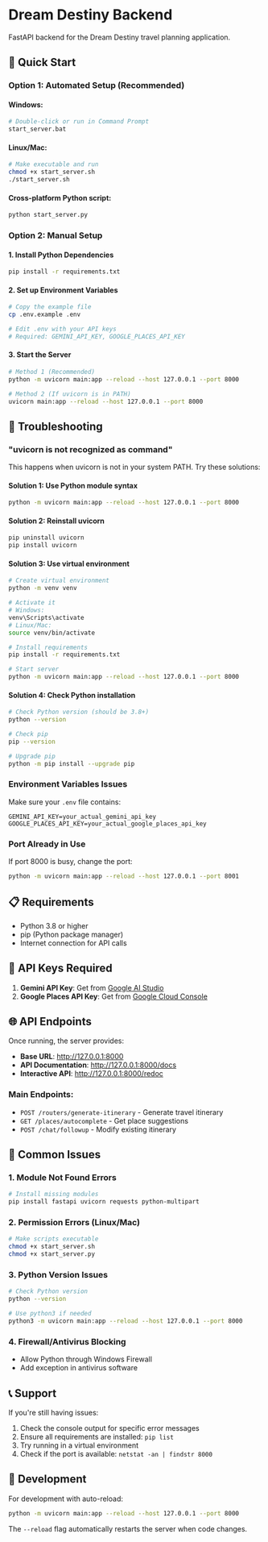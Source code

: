 # Dream Destiny Backend

FastAPI backend for the Dream Destiny travel planning application.

## 🚀 Quick Start

### Option 1: Automated Setup (Recommended)

#### Windows:
```bash
# Double-click or run in Command Prompt
start_server.bat
```

#### Linux/Mac:
```bash
# Make executable and run
chmod +x start_server.sh
./start_server.sh
```

#### Cross-platform Python script:
```bash
python start_server.py
```

### Option 2: Manual Setup

#### 1. Install Python Dependencies
```bash
pip install -r requirements.txt
```

#### 2. Set up Environment Variables
```bash
# Copy the example file
cp .env.example .env

# Edit .env with your API keys
# Required: GEMINI_API_KEY, GOOGLE_PLACES_API_KEY
```

#### 3. Start the Server
```bash
# Method 1 (Recommended)
python -m uvicorn main:app --reload --host 127.0.0.1 --port 8000

# Method 2 (If uvicorn is in PATH)
uvicorn main:app --reload --host 127.0.0.1 --port 8000
```

## 🔧 Troubleshooting

### "uvicorn is not recognized as command"

This happens when uvicorn is not in your system PATH. Try these solutions:

#### Solution 1: Use Python module syntax
```bash
python -m uvicorn main:app --reload --host 127.0.0.1 --port 8000
```

#### Solution 2: Reinstall uvicorn
```bash
pip uninstall uvicorn
pip install uvicorn
```

#### Solution 3: Use virtual environment
```bash
# Create virtual environment
python -m venv venv

# Activate it
# Windows:
venv\Scripts\activate
# Linux/Mac:
source venv/bin/activate

# Install requirements
pip install -r requirements.txt

# Start server
python -m uvicorn main:app --reload --host 127.0.0.1 --port 8000
```

#### Solution 4: Check Python installation
```bash
# Check Python version (should be 3.8+)
python --version

# Check pip
pip --version

# Upgrade pip
python -m pip install --upgrade pip
```

### Environment Variables Issues

Make sure your `.env` file contains:
```env
GEMINI_API_KEY=your_actual_gemini_api_key
GOOGLE_PLACES_API_KEY=your_actual_google_places_api_key
```

### Port Already in Use
If port 8000 is busy, change the port:
```bash
python -m uvicorn main:app --reload --host 127.0.0.1 --port 8001
```

## 📋 Requirements

- Python 3.8 or higher
- pip (Python package manager)
- Internet connection for API calls

## 🔑 API Keys Required

1. **Gemini API Key**: Get from [Google AI Studio](https://makersuite.google.com/app/apikey)
2. **Google Places API Key**: Get from [Google Cloud Console](https://console.cloud.google.com/)

## 🌐 API Endpoints

Once running, the server provides:

- **Base URL**: http://127.0.0.1:8000
- **API Documentation**: http://127.0.0.1:8000/docs
- **Interactive API**: http://127.0.0.1:8000/redoc

### Main Endpoints:
- `POST /routers/generate-itinerary` - Generate travel itinerary
- `GET /places/autocomplete` - Get place suggestions
- `POST /chat/followup` - Modify existing itinerary

## 🐛 Common Issues

### 1. Module Not Found Errors
```bash
# Install missing modules
pip install fastapi uvicorn requests python-multipart
```

### 2. Permission Errors (Linux/Mac)
```bash
# Make scripts executable
chmod +x start_server.sh
chmod +x start_server.py
```

### 3. Python Version Issues
```bash
# Check Python version
python --version

# Use python3 if needed
python3 -m uvicorn main:app --reload --host 127.0.0.1 --port 8000
```

### 4. Firewall/Antivirus Blocking
- Allow Python through Windows Firewall
- Add exception in antivirus software

## 📞 Support

If you're still having issues:

1. Check the console output for specific error messages
2. Ensure all requirements are installed: `pip list`
3. Try running in a virtual environment
4. Check if the port is available: `netstat -an | findstr 8000`

## 🔄 Development

For development with auto-reload:
```bash
python -m uvicorn main:app --reload --host 127.0.0.1 --port 8000
```

The `--reload` flag automatically restarts the server when code changes.
